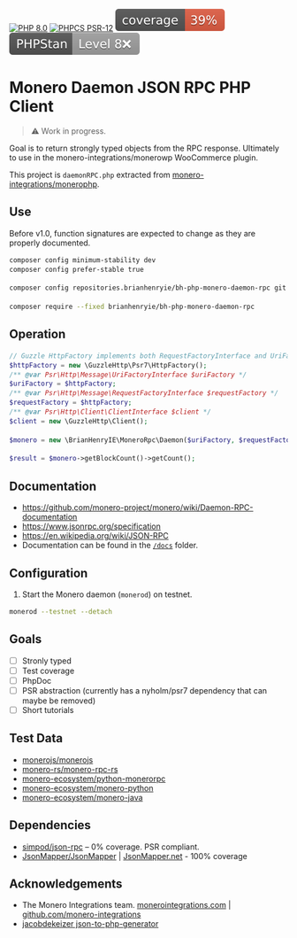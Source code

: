 [![PHP 8.0](https://img.shields.io/badge/PHP-8.0-8892BF.svg)]() [![PHPCS PSR-12](https://img.shields.io/badge/PHPCS-PSR–12❌-lightgrey.svg)](https://www.php-fig.org/psr/psr-12/) [![PHPUnit ](.github/coverage.svg)](https://brianhenryie.github.io/bh-php-monero-explorer/) [![PHPStan ](.github/phpstan.svg)](https://phpstan.org/)

# Monero Daemon JSON RPC PHP Client

> ⚠️ Work in progress. 

Goal is to return strongly typed objects from the RPC response. Ultimately to use in the monero-integrations/monerowp WooCommerce plugin.

This project is `daemonRPC.php` extracted from [monero-integrations/monerophp](https://github.com/monero-integrations/monerophp).

## Use

Before v1.0, function signatures are expected to change as they are properly documented.

```bash
composer config minimum-stability dev
composer config prefer-stable true

composer config repositories.brianhenryie/bh-php-monero-daemon-rpc git https://github.com/brianhenryie/bh-php-monero-daemon-rpc

composer require --fixed brianhenryie/bh-php-monero-daemon-rpc
```

## Operation

```php
// Guzzle HttpFactory implements both RequestFactoryInterface and UriFactoryInterface.
$httpFactory = new \GuzzleHttp\Psr7\HttpFactory();
/** @var Psr\Http\Message\UriFactoryInterface $uriFactory */
$uriFactory = $httpFactory; 
/** @var Psr\Http\Message\RequestFactoryInterface $requestFactory */
$requestFactory = $httpFactory;
/** @var Psr\Http\Client\ClientInterface $client */
$client = new \GuzzleHttp\Client();

$monero = new \BrianHenryIE\MoneroRpc\Daemon($uriFactory, $requestFactory, $client);

$result = $monero->getBlockCount()->getCount();
```


## Documentation

* https://github.com/monero-project/monero/wiki/Daemon-RPC-documentation
* https://www.jsonrpc.org/specification
* https://en.wikipedia.org/wiki/JSON-RPC
* Documentation can be found in the [`/docs`](tree/master/docs) folder.

## Configuration
 
1. Start the Monero daemon (`monerod`) on testnet.
```bash
monerod --testnet --detach
```

## Goals

* [ ] Stronly typed 
* [ ] Test coverage
* [ ] PhpDoc
* [ ] PSR abstraction (currently has a nyholm/psr7 dependency that can maybe be removed)
* [ ] Short tutorials

## Test Data

* [monerojs/monerojs](https://github.com/monerojs/monerojs/blob/dev/test/index_test.js)
* [monero-rs/monero-rpc-rs](https://github.com/monero-rs/monero-rpc-rs/blob/main/tests/clients_tests/basic_daemon_rpc.rs)
* [monero-ecosystem/python-monerorpc](https://github.com/monero-ecosystem/python-monerorpc/blob/master/examples/test_rpc_batch.py)
* [monero-ecosystem/monero-python](https://github.com/monero-ecosystem/monero-python/blob/master/tests/test_jsonrpcdaemon.py)
* [monero-ecosystem/monero-java](https://github.com/monero-ecosystem/monero-java/blob/master/src/test/java/test/TestMoneroDaemonRpc.java)

## Dependencies

* [simpod/json-rpc](https://github.com/simPod/PhpJsonRpc) – 0% coverage. PSR compliant.
* [JsonMapper/JsonMapper](https://github.com/JsonMapper/JsonMapper) | [JsonMapper.net](https://jsonmapper.net) - 100% coverage

## Acknowledgements

* The Monero Integrations team. [monerointegrations.com](https://monerointegrations.com) | [github.com/monero-integrations](https://github.com/monero-integrations/monerophp/graphs/contributors)
* [jacobdekeizer json-to-php-generator](https://jacobdekeizer.github.io/json-to-php-generator/#/)


